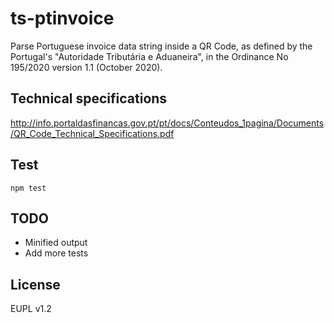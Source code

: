 # ts-ptinvoice
Parse Portuguese invoice data string inside a QR Code, as defined by the Portugal's "Autoridade Tributária e Aduaneira", in the Ordinance No 195/2020 version 1.1 (October 2020).

## Technical specifications
http://info.portaldasfinancas.gov.pt/pt/docs/Conteudos_1pagina/Documents/QR_Code_Technical_Specifications.pdf

## Test
```
npm test
```

## TODO
- Minified output
- Add more tests

## License
EUPL v1.2